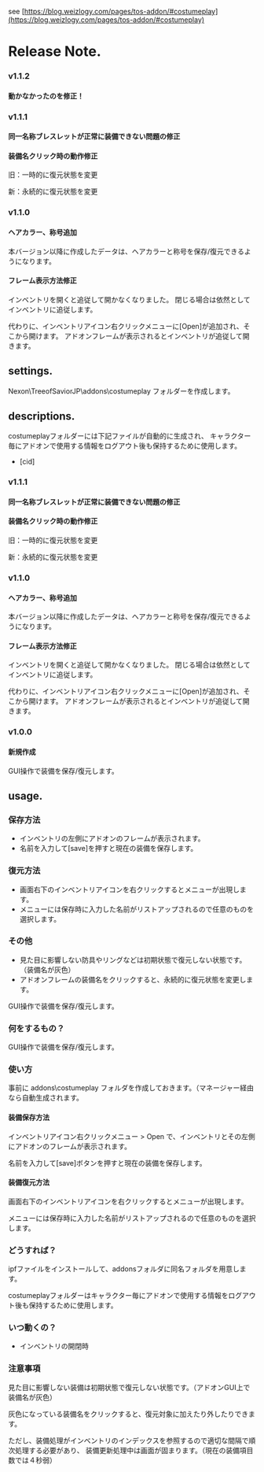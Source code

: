 see [https://blog.weizlogy.com/pages/tos-addon/#costumeplay](https://blog.weizlogy.com/pages/tos-addon/#costumeplay)

# Release Note.

### v1.1.2

#### 動かなかったのを修正！

### v1.1.1

#### 同一名称ブレスレットが正常に装備できない問題の修正

#### 装備名クリック時の動作修正

旧：一時的に復元状態を変更

新：永続的に復元状態を変更

### v1.1.0

#### ヘアカラー、称号追加

本バージョン以降に作成したデータは、ヘアカラーと称号を保存/復元できるようになります。

#### フレーム表示方法修正

インベントリを開くと追従して開かなくなりました。
閉じる場合は依然としてインベントリに追従します。

代わりに、インベントリアイコン右クリックメニューに[Open]が追加され、そこから開けます。
アドオンフレームが表示されるとインベントリが追従して開きます。

## settings.

Nexon\TreeofSaviorJP\addons\costumeplay フォルダーを作成します。

## descriptions.

costumeplayフォルダーには下記ファイルが自動的に生成され、
キャラクター毎にアドオンで使用する情報をログアウト後も保持するために使用します。

- [cid]

### v1.1.1

#### 同一名称ブレスレットが正常に装備できない問題の修正

#### 装備名クリック時の動作修正

旧：一時的に復元状態を変更

新：永続的に復元状態を変更

### v1.1.0

#### ヘアカラー、称号追加

本バージョン以降に作成したデータは、ヘアカラーと称号を保存/復元できるようになります。

#### フレーム表示方法修正

インベントリを開くと追従して開かなくなりました。
閉じる場合は依然としてインベントリに追従します。

代わりに、インベントリアイコン右クリックメニューに[Open]が追加され、そこから開けます。
アドオンフレームが表示されるとインベントリが追従して開きます。

### v1.0.0

#### 新規作成

GUI操作で装備を保存/復元します。

## usage.

### 保存方法

- インベントリの左側にアドオンのフレームが表示されます。
- 名前を入力して[save]を押すと現在の装備を保存します。

### 復元方法

- 画面右下のインベントリアイコンを右クリックするとメニューが出現します。
- メニューには保存時に入力した名前がリストアップされるので任意のものを選択します。

### その他

- 見た目に影響しない防具やリングなどは初期状態で復元しない状態です。（装備名が灰色）
- アドオンフレームの装備名をクリックすると、永続的に復元状態を変更します。

GUI操作で装備を保存/復元します。

### 何をするもの？

GUI操作で装備を保存/復元します。

### 使い方

事前に addons\costumeplay フォルダを作成しておきます。（マネージャー経由なら自動生成されます。

#### 装備保存方法

インベントリアイコン右クリックメニュー > Open で、インベントリとその左側にアドオンのフレームが表示されます。

名前を入力して[save]ボタンを押すと現在の装備を保存します。

#### 装備復元方法

画面右下のインベントリアイコンを右クリックするとメニューが出現します。

メニューには保存時に入力した名前がリストアップされるので任意のものを選択します。

### どうすれば？

ipfファイルをインストールして、addonsフォルダに同名フォルダを用意します。

costumeplayフォルダーはキャラクター毎にアドオンで使用する情報をログアウト後も保持するために使用します。

### いつ動くの？

- インベントリの開閉時

### 注意事項

見た目に影響しない装備は初期状態で復元しない状態です。（アドオンGUI上で装備名が灰色）

灰色になっている装備名をクリックすると、復元対象に加えたり外したりできます。

ただし、装備処理がインベントリのインデックスを参照するので適切な間隔で順次処理する必要があり、
装備更新処理中は画面が固まります。（現在の装備項目数では４秒弱）
